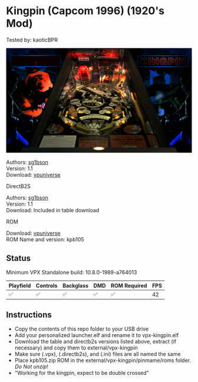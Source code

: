 # Kingpin (Capcom 1996) (1920's Mod)
Tested by: kaoticBPR

![Table Preview](../../images/vpx-kingpin.jpg)

Authors: [sg1bson](https://vpuniverse.com/profile/34010-sg1bson/)  
Version: 1.1  
Download: [vpuniverse](https://vpuniverse.com/files/file/7039-kingpin-capcom-1996-sg1bson-1920-mod/)

DirectB2S

Authors: [sg1bson](https://vpuniverse.com/profile/34010-sg1bson/)  
Version: 1.1  
Download: Included in table download

ROM

Download: [vpuniverse](https://vpuniverse.com/files/file/1815-kpb105zip/)  
ROM Name and version: kpb105

## Status 

Minimum VPX Standalone build: 10.8.0-1989-a764013

| Playfield | Controls | Backglass | DMD | ROM Required | FPS | 
|-----------|----------|-----------|-----|--------------|-----|
| :white_check_mark: | :white_check_mark: | :white_check_mark: | :white_check_mark: | :white_check_mark: | 42 |

## Instructions

- Copy the contents of this repo folder to your USB drive
- Add your personalized launcher.elf and rename it to vpx-kingpin.elf
- Download the table and directb2s versions listed above, extract (if necessary) and copy them to external/vpx-kingpin
- Make sure (.vpx), (.directb2s), and (.ini) files are all named the same
- Place kpb105.zip ROM in the external/vpx-kingpin/pinmame/roms folder. *Do Not unzip*!
- "Working for the kingpin, expect to be double crossed"

